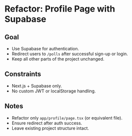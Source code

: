 
# Refactor: Profile Page with Supabase

## Goal
- Use Supabase for authentication.  
- Redirect users to `/polls` after successful sign-up or login.  
- Keep all other parts of the project unchanged.  

## Constraints
- Next.js + Supabase only.  
- No custom JWT or localStorage handling.  
 

## Notes
- Refactor only `app/profile/page.tsx` (or equivalent file).  
- Ensure redirect after auth success.  
- Leave existing project structure intact.

